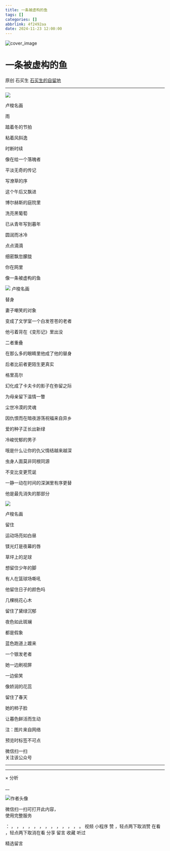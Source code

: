 ```yaml
---
title: 一条被虚构的鱼
tags: []
categories: []
abbrlink: 4f2492aa
date: 2024-11-23 12:00:00
---
```


![cover_image](20241123一条被虚构的鱼/img1.jpg)

#  一条被虚构的鱼

原创  石买生  [ 石买生的自留地 ](javascript:void\(0\);)

__ _ _ _ _

![](20241123一条被虚构的鱼/img2.jpg)

卢梭名画

  

雨

踏着冬的节拍

粘着风斜逸

时断时续

像在给一个落魄者

平淡无奇的传记

写潦草的序

这个午后又飘进

博尔赫斯的庭院里

洗亮黑葡萄

已从青年写到暮年

圆润而冰冷

点点滴滴

  

细密飘忽朦胧

你在网里

像一条被虚构的鱼

  

![](20241123一条被虚构的鱼/img3.jpg)
卢梭名画

  

替身

妻子嘲笑的对象

变成了文学室一个白发苍苍的老者

他弓着背在《变形记》里出没

二者重叠

在那么多的眼睛里他成了他的替身

后者比前者更陌生更真实

格里高尔

幻化成了卡夫卡的影子在弥留之际

为母亲留下温情一瞥

尘世冷漠的灵魂

因仇恨而在暗夜游荡祝福来自异乡

爱的种子正长出新绿

冷峻忧郁的男子

哦是什么让你的仇父情结越来越深

虫身人面莫非同根同源

不变比变更荒诞

一静一动在时间的深渊里有序更替

他是最先消失的那部分

![](20241123一条被虚构的鱼/img4.jpg)

卢梭名画

留住

运动场亮如白昼

镁光灯是夜幕的唇

草坪上的足球

想留住少年的脚

有人在篮球场嘶吼

他留住日子的颜色吗

几棵桃花心木

留住了黛绿沉郁

夜色如此斑斓

都是假象

蓝色跑道上踱来

一个银发老者

她一边刷视屏

一边偷笑

像娇润的花蕊

留住了春天

她的柿子脸

让暮色鲜活而生动

  

注：图片来自网络

预览时标签不可点

微信扫一扫  
关注该公众号





****



****



×  分析

__

![作者头像](shared/img1.png)

微信扫一扫可打开此内容，  
使用完整服务

：  ，  ，  ，  ，  ，  ，  ，  ，  ，  ，  ，  ，  。  视频  小程序  赞  ，轻点两下取消赞  在看  ，轻点两下取消在看
分享  留言  收藏  听过

精选留言

